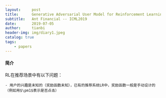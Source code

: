 ```yaml
---
layout:     post
title:      Generative Adversarial User Model for Reinforcement Learning Based Recommendation System
subtitle:   Ant Financial -- ICML2019
date:       2019-07-05
author:     tianbi
header-img: img/diary1.jpeg
catalog: true
tags:
    - papers
---
```

#### 简介
RL在推荐场景中有以下问题：
	
	- 用户的兴趣是未知的（奖励函数未知），已有的推荐系统LR中，奖励函数一般是手动设计的（例如用$\pm1$表示是否点击）
